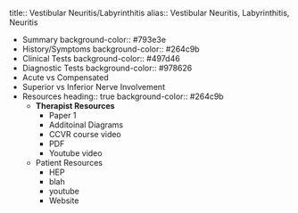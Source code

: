 title:: Vestibular Neuritis/Labyrinthitis
alias:: Vestibular Neuritis, Labyrinthitis, Neuritis

- Summary
  background-color:: #793e3e
- History/Symptoms
  background-color:: #264c9b
- Clinical Tests
  background-color:: #497d46
- Diagnostic Tests
  background-color:: #978626
- Acute vs Compensated
- Superior vs Inferior Nerve Involvement
- Resources
  heading:: true
  background-color:: #264c9b
	- **Therapist Resources**
		- Paper 1
		- Additoinal Diagrams
		- CCVR course video
		- PDF
		- Youtube video
	- Patient Resources
		- HEP
		- blah
		- youtube
		- Website